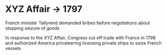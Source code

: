# XYZ Affair -> 1797

French minister Tallyrend demanded bribes before negotiations about stopping seizure of goods

In response to the XYZ Affair, Congress cut off trade with France in 1798 and authorized America privateering licensing private ships to seize French vessels

